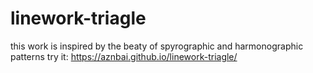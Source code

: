 # linework-triagle

this work is inspired by the beaty of spyrographic and harmonographic patterns
try it: https://aznbai.github.io/linework-triagle/
